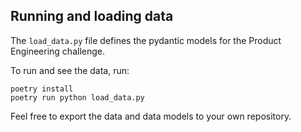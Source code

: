 ## Running and loading data

The `load_data.py` file defines the pydantic models for the Product Engineering challenge.

To run and see the data, run:
```
poetry install
poetry run python load_data.py
```

Feel free to export the data and data models to your own repository.
